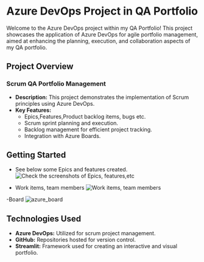 # Azure DevOps Project in QA Portfolio

Welcome to the Azure DevOps project within my QA Portfolio! This project showcases the application of Azure DevOps for agile portfolio management, aimed at enhancing the planning, execution, and collaboration aspects of my QA portfolio.

## Project Overview

### Scrum QA Portfolio Management

- **Description:** This project demonstrates the implementation of Scrum principles using Azure DevOps.
- **Key Features:**
  - Epics,Features,Product backlog items, bugs etc.
  - Scrum sprint planning and execution.
  - Backlog management for efficient project tracking.
  - Integration with Azure Boards.

## Getting Started


- See  below some Epics and features created.
![Check the screenshots of Epics, features,etc](https://github.com/gsepdev/AzureDevop_QAPortfolio/blob/main/Azure_QA_Management.jpg)

- Work items, team members
![Work items, team members](https://github.com/gsepdev/AzureDevop_QAPortfolio/blob/main/azure-devops-workitems.jpg)

-Board
![azure_board](https://github.com/gsepdev/AzureDevop_QAPortfolio/blob/main/azureDevopBoard.jpg)

## Technologies Used

- **Azure DevOps:** Utilized for scrum project management.
- **GitHub:** Repositories hosted for version control.
- **Streamlit:** Framework used for creating an interactive and visual portfolio.




